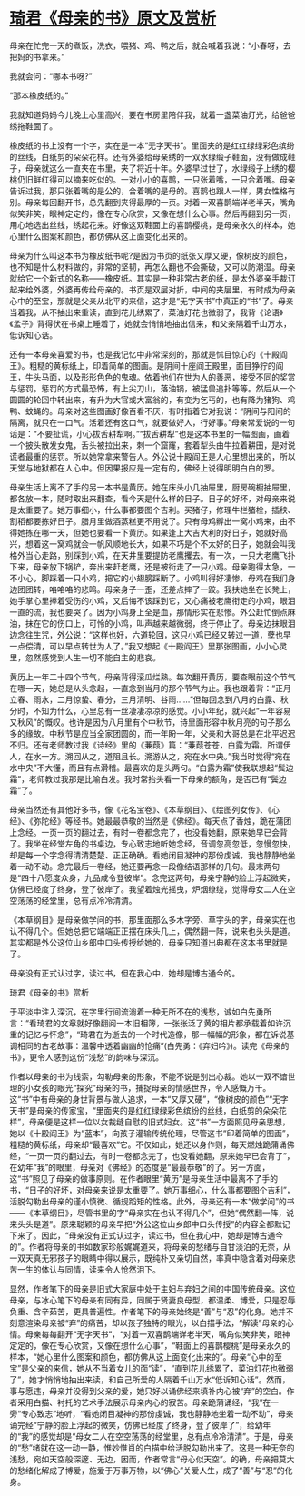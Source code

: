 # [琦君《母亲的书》原文及赏析](https://www.vrrw.net/wx/8779.html)

母亲在忙完一天的煮饭，洗衣，喂猪、鸡、鸭之后，就会喊着我说：“小春呀，去把妈的书拿来。”

我就会问：“哪本书呀?”

“那本橡皮纸的。”

我就知道妈妈今儿晚上心里高兴，要在书房里陪伴我，就着一盏菜油灯光，给爸爸绣拖鞋面了。

橡皮纸的书上没有一个字，实在是一本“无字天书”。里面夹的是红红绿绿彩色缤纷的丝线，白纸剪的朵朵花样。还有外婆给母亲绣的一双水绿缎子鞋面，没有做成鞋子，母亲就这么一直夹在书里，夹了将近十年。外婆早过世了，水绿缎子上绣的樱桃仍旧鲜红得可以摘来吃似的。一对小小的喜鹊，一只张着嘴，一只合着嘴。母亲告诉过我，那只张着嘴的是公的，合着嘴的是母的。喜鹊也跟人一样，男女性格有别。母亲每回翻开书，总先翻到夹得最厚的一页。对着一双喜鹊端详老半天，嘴角似笑非笑，眼神定定的，像在专心欣赏，又像在想什么心事。然后再翻到另一页，用心地选出丝线，绣起花来。好像这双鞋面上的喜鹊樱桃，是母亲永久的样本，她心里什么图案和颜色，都仿佛从这上面变化出来的。



母亲为什么叫这本书为橡皮纸书呢?是因为书页的纸张又厚又硬，像树皮的颜色，也不知是什么材料做的，非常的坚韧，再怎么翻也不会撕破，又可以防潮湿。母亲就给它一个新式的名称——橡皮纸。其实是一种非常古老的纸，是太外婆亲手裁订起来给外婆，外婆再传给母亲的。书页是双层对折，中间的夹层里，有时成为母亲心中的至宝，那就是父亲从北平的来信，这才是“无字天书”中真正的“书”了。母亲当着我，从不抽出来重读，直到花儿绣累了，菜油灯花也微弱了，我背《论语》《孟子》背得伏在书桌上睡着了，她就会悄悄地抽出信来，和父亲隔着千山万水，低诉知心话。

还有一本母亲喜爱的书，也是我记忆中非常深刻的，那就是怵目惊心的《十殿阎王》。粗糙的黄标纸上，印着简单的图画。是阴间十座阎王殿里，面目狰狞的阎王，牛头马面，以及形形色色的鬼魂。依着他们在世为人的善恶，接受不同的奖赏与惩罚。惩罚的方式最恐怖，有上尖刀山，落油锅，被猛兽追扑等等。然后从一个圆圆的轮回中转出来，有升为大官或大富翁的，有变为乞丐的，也有降为猪狗、鸡鸭、蚊蝇的。母亲对这些图画好像百看不厌，有时指着它对我说：“阴间与阳间的隔离，就只在一口气。活着还有这口气，就要做好人，行好事。”母亲常爱说的一句话是：“不要扯谎，小心拔舌耕犁啊。”“拔舌耕犁”也是这本书里的一幅图画，画着一个披头散发女鬼，舌头被拉出来，刺一个窟窿，套着犁头由牛拉着耕田，是对说谎者最重的惩罚。所以她常拿来警告人。外公说十殿阎王是人心里想出来的，所以天堂与地狱都在人心中。但因果报应是一定有的，佛经上说得明明白白的罗。

母亲生活上离不了手的另一本书是黄历。她在床头小几抽屉里，厨房碗橱抽屉里，都各放一本，随时取出来翻查，看今天是什么样的日子。日子的好坏，对母亲来说是太重要了。她万事细小，什么事都要图个吉利。买猪仔，修理牛栏猪栓，插秧、割稻都要拣好日子。腊月里做酒蒸糕更不用说了。只有母鸡孵出一窝小鸡来，由不得她拣在哪一天，但她也要看一下黄历。如果逢上大吉大利的好日子，她就好高兴，想着这一窝鸡就会一帆风顺地长大，如果不巧是个不太好的日子，她就会叫我格外当心走路，别踩到小鸡，在天井里要提防老鹰攫去。有一次，一只大老鹰飞扑下来，母亲放下锅铲，奔出来赶老鹰，还是被衔走了一只小鸡。母亲跑得太急，一不小心，脚踩着一只小鸡，把它的小翅膀踩断了。小鸡叫得好凄惨，母鸡在我们身边团团转，咯咯咯的悲鸣。母亲身子一歪，还差点摔了一跤。我扶她坐在长凳上，她手掌心里捧着受伤的小鸡，又后悔不该踩到它，又心痛被老鹰衔走的小鸡，眼泪一直的流，我也要哭了。因为小鸡身上全是血，那情形实在悲惨。外公赶忙倒点麻油，抹在它的伤口上，可怜的小鸡，叫声越来越微弱，终于停止了。母亲边抹眼泪边念往生咒，外公说：“这样也好，六道轮回，这只小鸡已经又转过一道，孽也早一点偿清，可以早点转世为人了。”我又想起《十殿阎王》里那张图画，小小心灵里，忽然感觉到人生一切不能自主的悲哀。

黄历上一年二十四个节气，母亲背得滚瓜烂熟。每次翻开黄历，要查眼前这个节气在哪一天，她总是从头念起，一直念到当月的那个节气为止。我也跟着背：“正月立春、雨水，二月惊蛰、春分，三月清明、谷雨……”但每回念到八月的白露、秋分时，不知为什么，心里总有一丝凄凄凉凉的感觉。小小年纪，就兴起“一年容易又秋风”的慨叹。也许是因为八月里有个中秋节，诗里面形容中秋月亮的句子那么多的缘故。中秋节是应当全家团圆的，而一年盼一年，父亲和大哥总是在北平迟迟不归。还有老师教过我《诗经》里的《蒹葭》篇：“蒹葭苍苍，白露为霜。所谓伊人，在水一方。溯回从之，道阻且长。溯游从之，宛在水中央。”我当时觉得“宛在水中央”不大懂，而且有点滑稽。最喜欢的是头两句。“白露为霜”使我联想起“鬓边霜”，老师教过我那是比喻白发。我时常抬头看一下母亲的额角，是否已有“鬓边霜”了。

母亲当然还有其他好多书，像《花名宝卷》、《本草纲目》、《绘图列女传》、《心经》、《弥陀经》等经书。她最最恭敬的当然是《佛经》。每天点了香烛，跪在蒲团上念经。一页一页的翻过去，有时一卷都念完了，也没看她翻，原来她早已会背了。我坐在经堂左角的书桌边，专心致志地听她念经，音调忽高忽低，忽慢忽快，却是每一个字念得清清楚楚、正正确确。看她闭目凝神的那份虔诚，我也静静地坐着一动不动。念完最后一卷经，她还要再念一段像结语那样的几句。最末两句是“四十八愿度众身，九品咸令登彼岸”。念完这两句，母亲宁静的脸上浮起微笑，仿佛已经度了终身，登了彼岸了。我望着烛光摇曳，炉烟缭绕，觉得母女二人在空空荡荡的经堂里，总有点冷冷清清。

《本草纲目》是母亲做学问的书，那里面那么多木字旁、草字头的字，母亲实在也认不得几个。但她总把它端端正正摆在床头几上，偶然翻一阵，说来也头头是道。其实都是外公这位山乡郎中口头传授给她的，母亲只知道出典都在这本书里就是了。

母亲没有正式认过字，读过书，但在我心中，她却是博古通今的。

琦君《母亲的书》赏析

于平淡中注入深沉，在字里行间流淌着一种无所不在的浅愁，诚如白先勇所言：“看琦君的文章就好像翻阅一本旧相簿，一张张泛了黄的相片都承载着如许沉重的记忆与怀念”，“琦君在为逝去的一个时代造像，那一幅幅的形象，都在诉说基调相同的古老故事：温馨中透着幽幽的怆痛”(白先勇：《弃妇吟》)。读完《母亲的书》，更令人感到这份“浅愁”的韵味与深沉。

作者以母亲的书为线索，勾勒母亲的形象，不能不说是别出心裁。她以一双不谙世理的小女孩的眼光“探究”母亲的书，捕捉母亲的情感世界，令人感慨万千。这“书”中有母亲的身世背景与做人追求，一本“又厚又硬”，“像树皮的颜色”“无字天书”是母亲的传家宝，“里面夹的是红红绿绿彩色缤纷的丝线，白纸剪的朵朵花样”，母亲便是这样一位以女裁缝自慰的旧式妇女。这“书”一方面照见母亲思想，她以《十殿阎王》为“蓝本”，向孩子灌输传统伦理，尽管这书“印着简单的图画”，粗糙的黄标纸，母亲却“最喜欢”它。不仅如此，她还以身作则，每天燃烛跪蒲诵佛经，“一页一页的翻过去，有时一卷都念完了，也没看她翻，原来她早已会背了”，在幼年“我”的眼里，母亲对《佛经》的态度是“最最恭敬”的了。另一方面，这“书”照见了母亲的做事原则。在作者眼里“黄历”是母亲生活中最离不了手的书，“日子的好坏，对母亲来说是太重要了。她万事细心，什么事都要图个吉利”，活脱勾勒出母亲的谨小慎微、循规蹈矩的性格。此外，母亲还有一本“做学问”的书——《本草纲目》，尽管书里的字“母亲实在也认不得几个”，但她“偶然翻一阵，说来头头是道”。原来聪颖的母亲早把“外公这位山乡郎中口头传授”的内容全都默记下来了。因此，“母亲没有正式认过字，读过书，但在我心中，她却是博古通今的”。作者将母亲的书如数家珍般娓娓道来，将母亲的愁绪与自甘淡泊的无奈，从一双天真无邪孩子的眼睛中得以展示，既纯朴又亲切自然，率真中隐含着对母亲悲苦一生的体认与同情，读来令人怆然泪下。

显然，作者笔下的母亲是旧式大家庭中处于主妇与弃妇之间的中国传统母亲。这位母亲，与冰心笔下的母亲有同有异，同属于贤妻良母型，都温柔、博爱，只是忍辱负重、含辛茹苦，更具普遍性。作者笔下的母亲始终是“善”与“忍”的化身。她并不刻意渲染母亲被“弃”的痛苦，却以孩子独特的眼光，以白描手法，“解读”母亲的心情。母亲每每翻开“无字天书”，“对着一双喜鹊端详老半天，嘴角似笑非笑，眼神定定的，像在专心欣赏，又像在想什么心事”，“鞋面上的喜鹊樱桃”是母亲永久的样本，“她心里什么图案和颜色，都仿佛从这上面变化出来的”。母亲“心中的至宝”是父亲的来信，她从不当着女儿的面“读”，“直到花儿绣累了，菜油灯花也微弱了”，她才悄悄地抽出来读，和自己所爱的人隔着千山万水“低诉知心话”。然而，事与愿违，母亲并没得到父亲的爱，她只好以诵佛经来填补内心被“弃”的空白。作者采用白描、衬托的艺术手法展示母亲内心的寂苦。母亲跪蒲诵经，“我”在一旁“专心致志”地听，“看她闭目凝神的那份虔诚，我也静静地坐着一动不动”，母亲诵完经“宁静的脸上浮起的微笑，仿佛已经度了终身，登了彼岸了”，给幼年的“我”的感觉却是“母女二人在空空荡荡的经堂里，总有点冷冷清清”。于是，母亲的“愁”绪就在这一动一静，惟妙惟肖的白描中给活脱勾勒出来了。这是一种无奈的浅愁，宛如天空般深邃、无边，因而，作者常言“母心似天空”。的确，母亲把莫大的愁绪化解成了博爱，施爱于万事万物，以“佛心”关爱人生，成了“善”与“忍”的化身。

